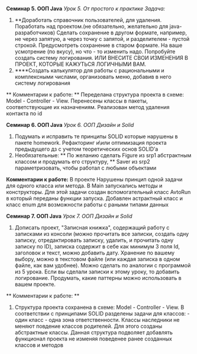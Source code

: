 **Семинар 5. ООП Java**
*Урок 5. От простого к практике*
*Задача:*
1. **Доработать справочник пользователей, для удаления. Поработать над проектом.(не обязательно, желательно для java-разработчиков)
Сделать сохранение в другом формате, например, не через запятую, а через точку с запятой, и разделителем - пустой строкой. Предусмотреть сохранение в старом формате. На ваше усмотрение (по вкусу), но что - то изменить надо.
Попробуйте создать систему логирования.
ИЛИ ВНЕСИТЕ СВОИ ИЗМЕНЕНИЯ В ПРОЕКТ, КОТОРЫЕ КАЖУТЬСЯ ЛОГИЧНЫМИ ВАМ.
2. ****Создать калькулятор для работы с рациональными и комплексными числами, организовать меню, добавив в него систему логирования

**  Комментарии к работе: **
  Переделана структура проекта в схеме: Model - Controller - View. Перенесены классы в пакеты, соответствующие их 
назначениям. Реализован метод удаления контакта по id

**Семинар 6. ООП Java**
*Урок 6. ООП Дизайн и Solid*
1. Подумать и исправить те принципы SOLID которые нарушены в пакете homework.
   Рефакторинг и\или оптимизация проекта предыдущего дз с учетом теоретических основ SOLID’а
2. Необязательные: ** По желанию сделать Figure из srp1 абстрактным классом и продумать его структуру, 
                   ** Saver из srp2 параметризовать, чтобы работал с любыми объектами

**Комментарии к работе:**
  В проекте Нарушены принцип одной задачи для одного класса или метода. В Main запускались методы и конструкторы.
Для этой задачи создан вспомогательный класс AvtoRun в который переданы функции запуска. Добавлен астрактный класс 
и класс enum для возможности работы с раными типами данных

**Семинар 7. ООП Java**
*Урок 7. ООП Дизайн и Solid*
1. Дописать проект, "Записная книжка", содержащий работу с записками из консоли (можно прочитать все записки, создать одну записку, отредактировать записку, удалить, и прочитать одну записку по ID), записка содержит в себе как минимум 3 поля Id, заголовок и текст, можно добавить дату. Хранение по вашему выбору, можно в текстовом файле (или каждая записка в одном файле, как вам удобнее). Можно сделать по аналогии с программой из 5 урока. Если вы сделали записки к этому уроку, то добавить логирование. Продумать, какие паттерны можно использовать в вашем проекте.

**  Комментарии к работе: **
 1. Cтруктура проекта сохранена в схеме: Model - Controller - View.
 В соответствии с принципами SOLID разделены задачи для классов: - один класс - одна зона ответственности. Классы наследники не меняют повдение классов родителей. Для этого созданы абстрактные классы. Данная структура подволяет добавлять функционал проекта не изменяя поведенее ранее созданных классов и методов


